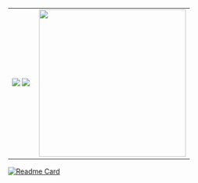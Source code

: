 <table>
  <tr>
    <td>
<img src="https://github-readme-stats.vercel.app/api?username=NiuBoss123&show_icons=true&icon_color=E91E63&title_color=FB7299&hide_border=true&locale=cn" />
<img src="https://github-readme-stats.vercel.app/api/top-langs/?username=NiuBoss123&layout=compact&title_color=000000&hide_border=true&locale=cn" />  </td>
    <td>
<img src="https://github.com/KawaiiZapic/KawaiiZapic/blob/master/\(.gif?raw=true" align="right" width="300"/> </td>
  </tr>
</table>

[![Readme Card](https://github-readme-stats.vercel.app/api/pin/?username=anuraghazra&repo=github-readme-stats)](https://github.com/anuraghazra/github-readme-stats)
